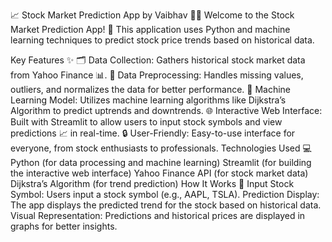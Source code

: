📈 Stock Market Prediction App by Vaibhav 🧑‍💻
Welcome to the Stock Market Prediction App! 🚀 This application uses Python and machine learning techniques to predict stock price trends based on historical data.

Key Features ✨
🗂️ Data Collection: Gathers historical stock market data from Yahoo Finance 📊.
🧹 Data Preprocessing: Handles missing values, outliers, and normalizes the data for better performance.
🤖 Machine Learning Model: Utilizes machine learning algorithms like Dijkstra’s Algorithm to predict uptrends and downtrends.
🌐 Interactive Web Interface: Built with Streamlit to allow users to input stock symbols and view predictions 📈 in real-time.
🔒 User-Friendly: Easy-to-use interface for everyone, from stock enthusiasts to professionals.
Technologies Used 💻
Python (for data processing and machine learning)
Streamlit (for building the interactive web interface)
Yahoo Finance API (for stock market data)
Dijkstra’s Algorithm (for trend prediction)
How It Works 🚀
Input Stock Symbol: Users input a stock symbol (e.g., AAPL, TSLA).
Prediction Display: The app displays the predicted trend for the stock based on historical data.
Visual Representation: Predictions and historical prices are displayed in graphs for better insights.
